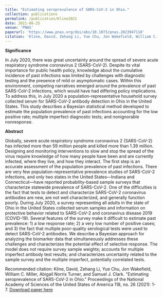 ```yaml
---
title: "Estimating seroprevalence of SARS-CoV-2 in Ohio."
collection: publications
permalink: /publication/Kline2021
date: 2021-06-25
venue: 'PNAS'
paperurl: 'https://www.pnas.org/doi/abs/10.1073/pnas.2023947118'
citation: 'Kline, David, Zehang Li, Yue Chu, Jon Wakefield, William C. Miller, Abigail Norris Turner, and Samuel J. Clark. "Estimating seroprevalence of SARS-CoV-2 in Ohio." Proceedings of the National Academy of Sciences of the United States of America 118, no. 26 (2021): 1-7.'
---
```



**Significance**

In July 2020, there was great uncertainty around the spread of severe acute respiratory syndrome coronavirus 2 (SARS-CoV-2). Despite its vital importance for public health policy, knowledge about the cumulative incidence of past infections was limited by challenges with diagnostic testing and the presence of mild or asymptomatic cases. Within this environment, competing narratives emerged around the prevalence of past SARS-CoV-2 infections, which would have had differing policy implications. To address this, in July 2020 a population-representative household survey collected serum for SARS-CoV-2 antibody detection in Ohio in the United States. This study describes a Bayesian statistical method developed to estimate the population prevalence of past infections accounting for the low positive rate; multiple imperfect diagnostic tests; and nonignorable nonresponse.

**Abstract**

Globally, severe acute respiratory syndrome coronavirus 2 (SARS-CoV-2) has infected more than 59 million people and killed more than 1.39 million. Designing and monitoring interventions to slow and stop the spread of the virus require knowledge of how many people have been and are currently infected, where they live, and how they interact. The first step is an accurate assessment of the population prevalence of past infections. There are very few population-representative prevalence studies of SARS-CoV-2 infections, and only two states in the United States—Indiana and Connecticut—have reported probability-based sample surveys that characterize statewide prevalence of SARS-CoV-2. One of the difficulties is the fact that tests to detect and characterize SARS-CoV-2 coronavirus antibodies are new, are not well characterized, and generally function poorly. During July 2020, a survey representing all adults in the state of Ohio in the United States collected serum samples and information on protective behavior related to SARS-CoV-2 and coronavirus disease 2019 (COVID-19). Several features of the survey make it difficult to estimate past prevalence: 1) a low response rate; 2) a very low number of positive cases; and 3) the fact that multiple poor-quality serological tests were used to detect SARS-CoV-2 antibodies. We describe a Bayesian approach for analyzing the biomarker data that simultaneously addresses these challenges and characterizes the potential effect of selective response. The model does not require survey sample weights; accounts for multiple imperfect antibody test results; and characterizes uncertainty related to the sample survey and the multiple imperfect, potentially correlated tests.


Recommended citation: Kline, David, Zehang Li, Yue Chu, Jon Wakefield, William C. Miller, Abigail Norris Turner, and Samuel J. Clark. "Estimating seroprevalence of SARS-CoV-2 in Ohio." Proceedings of the National Academy of Sciences of the United States of America 118, no. 26 (2021): 1-7.
[Download paper here](https://www.jstor.org/stable/pdf/27040790.pdf)

